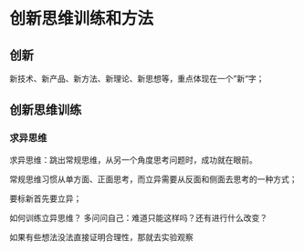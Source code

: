 # 创新思维训练和方法

## 创新
新技术、新产品、新方法、新理论、新思想等，重点体现在一个”新“字；

## 创新思维训练

### 求异思维
求异思维：跳出常规思维，从另一个角度思考问题时，成功就在眼前。

常规思维习惯从单方面、正面思考，而立异需要从反面和侧面去思考的一种方式；

要标新首先要立异；

如何训练立异思维？
多问问自己：难道只能这样吗？还有进行什么改变？

如果有些想法没法直接证明合理性，那就去实验观察

